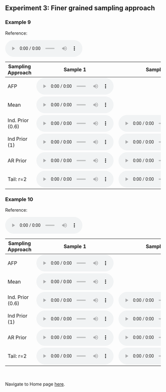 <!-- exp 3 -->

## Experiment 3: Finer grained sampling approach

### Example 9

Reference:     
<p><audio src="Experiment3/tvae_afp_web_samples/Example9/reference.wav" controls style="width: 250px;"></audio></p>

| Sampling Approach | Sample 1 | Sample 2 | Sample 3 | Sample 4 | Sample 5 |
| --- | --- | --- | --- | --- | --- |
| AFP | <audio src="afp_web_samples/Example9.wav" controls style="width: 250px;"></audio> | | | | |
| Mean  | <audio src="Experiment3/tvae_afp_web_samples/Example9/mean/sample_1.wav" controls style="width: 250px;"></audio> | | | | |
| Ind. Prior (0.6) | <audio src="Experiment3/tvae_afp_web_samples/Example9/scaled06/sample_1.wav" controls style="width: 250px;"></audio> | <audio src="Experiment3/tvae_afp_web_samples/Example9/scaled06/sample_2.wav" controls style="width: 250px;"></audio> | <auxdio src="Ex  periment3/tvae_afp_web_samples/Example9/scaled06/sample_3.wav" controls style="width: 250px;"></audio> | <audio src="Experiment3/tvae_afp_web_samples/Example9/scaled06/sample_4.wav" controls style="width: 250px;"></audio> | <audio src="Experiment3/tvae_afp_web_samples/Example9/scaled06/sample_5.wav" controls style="width: 250px;"></audio> |
| Ind Prior (1) | <audio src="Experiment3/tvae_afp_web_samples/Example9/prior/sample_1.wav" controls style="width: 250px;"></audio> | <audio src="Experiment3/tvae_afp_web_samples/Example9/prior/sample_2.wav" controls style="width: 250px;"></audio> | <audio src="Experiment3/tvae_afp_web_samples/Example9/prior/sample_3.wav" controls style="width: 250px;"></audio> | <audio src="Experiment3/tvae_afp_web_samples/Example9/prior/sample_4.wav" controls style="width: 250px;"></audio> | <audio src="Experiment3/tvae_afp_web_samples/Example9/prior/sample_5.wav" controls style="width: 250px;"></audio> |
| AR Prior | <audio src="Experiment3/tvae_afp_web_samples/Example9/ar_prior/sample_1.wav" controls style="width: 250px;"></audio> | <audio src="Experiment3/tvae_afp_web_samples/Example9/ar_prior/sample_2.wav" controls style="width: 250px;"></audio> | <audio src="Experiment3/tvae_afp_web_samples/Example9/ar_prior/sample_3.wav" controls style="width: 250px;"></audio> | <audio src="Experiment3/tvae_afp_web_samples/Example9/ar_prior/sample_4.wav" controls style="width: 250px;"></audio> | <audio src="Experiment3/tvae_afp_web_samples/Example9/ar_prior/sample_5.wav" controls style="width: 250px;"></audio> |
| Tail: r=2 | <audio src="Experiment3/tvae_afp_web_samples/Example9/tail2/sample_1.wav" controls style="width: 250px;"></audio> | <audio src="Experiment3/tvae_afp_web_samples/Example9/tail2/sample_2.wav" controls style="width: 250px;"></audio> | <audio src="Experiment3/tvae_afp_web_samples/Example9/tail2/sample_3.wav" controls style="width: 250px;"></audio> | <audio src="Experiment3/tvae_afp_web_samples/Example9/tail2/sample_4.wav" controls style="width: 250px;"></audio> | <audio src="Experiment3/tvae_afp_web_samples/Example9/tail2/sample_5.wav" controls style="width: 250px;"></audio> |

### Example 10

Reference:          
<p><audio src="Experiment3/tvae_afp_web_samples/Example10/reference.wav" controls style="width: 250px;"></audio></p>

| Sampling Approach | Sample 1 | Sample 2 | Sample 3 | Sample 4 | Sample 5 |
| --- | --- | --- | --- | --- | --- |
| AFP | <audio src="afp_web_samples/Example10.wav" controls style="width: 250px;"></audio> | | | | |
| Mean  | <audio src="Experiment3/tvae_afp_web_samples/Example10/mean/sample_1.wav" controls style="width: 250px;"></audio> | | | | |
| Ind. Prior (0.6) | <audio src="Experiment3/tvae_afp_web_samples/Example10/scaled06/sample_1.wav" controls style="width: 250px;"></audio> | <audio src="Experiment3/tvae_afp_web_samples/Example10/scaled06/sample_2.wav" controls style="width: 250px;"></audio> | <audio src="Experiment3/tvae_afp_web_samples/Example10/scaled06/sample_3.wav" controls style="width: 250px;"></audio> | <audio src="Experiment3/tvae_afp_web_samples/Example10/scaled06/sample_4.wav" controls style="width: 250px;"></audio> | <audio src="Experiment3/tvae_afp_web_samples/Example10/scaled06/sample_5.wav" controls style="width: 250px;"></audio> |
| Ind Prior (1) | <audio src="Experiment3/tvae_afp_web_samples/Example10/prior/sample_1.wav" controls style="width: 250px;"></audio> | <audio src="Experiment3/tvae_afp_web_samples/Example10/prior/sample_2.wav" controls style="width: 250px;"></audio> | <audio src="Experiment3/tvae_afp_web_samples/Example10/prior/sample_3.wav" controls style="width: 250px;"></audio> | <audio src="Experiment3/tvae_afp_web_samples/Example10/prior/sample_4.wav" controls style="width: 250px;"></audio> | <audio src="Experiment3/tvae_afp_web_samples/Example10/prior/sample_5.wav" controls style="width: 250px;"></audio> |
| AR Prior | <audio src="Experiment3/tvae_afp_web_samples/Example10/ar_prior/sample_1.wav" controls style="width: 250px;"></audio> | <audio src="Experiment3/tvae_afp_web_samples/Example10/ar_prior/sample_2.wav" controls style="width: 250px;"></audio> | <audio src="Experiment3/tvae_afp_web_samples/Example10/ar_prior/sample_3.wav" controls style="width: 250px;"></audio> | <audio src="Experiment3/tvae_afp_web_samples/Example10/ar_prior/sample_4.wav" controls style="width: 250px;"></audio> | <audio src="Experiment3/tvae_afp_web_samples/Example10/ar_prior/sample_5.wav" controls style="width: 250px;"></audio> |
| Tail: r=2 | <audio src="Experiment3/tvae_afp_web_samples/Example10/tail2/sample_1.wav" controls style="width: 250px;"></audio> | <audio src="Experiment3/tvae_afp_web_samples/Example10/tail2/sample_2.wav" controls style="width: 250px;"></audio> | <audio src="Experiment3/tvae_afp_web_samples/Example10/tail2/sample_3.wav" controls style="width: 250px;"></audio> | <audio src="Experiment3/tvae_afp_web_samples/Example10/tail2/sample_4.wav" controls style="width: 250px;"></audio> | <audio src="Experiment3/tvae_afp_web_samples/Example10/tail2/sample_5.wav" controls style="width: 250px;"></audio> |


<br><br>
Navigate to Home page [here](https://d-byrne1.github.io/mscproject/index.html).
